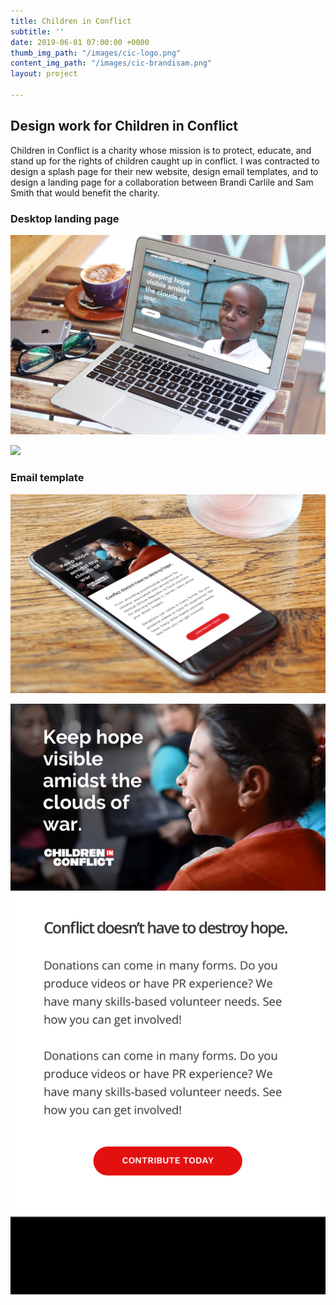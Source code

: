 ```yaml
---
title: Children in Conflict
subtitle: ''
date: 2019-06-01 07:00:00 +0000
thumb_img_path: "/images/cic-logo.png"
content_img_path: "/images/cic-brandisam.png"
layout: project

---
```

## Design work for Children in Conflict

Children in Conflict is a charity whose mission is to protect, educate, and stand up for the rights of children caught up in conflict. I was contracted to design a splash page for their new website, design email templates, and to design a landing page for a collaboration between Brandi Carlile and Sam Smith that would benefit the charity.

### Desktop landing page

![](/images/cic-laptop.png)

![](/images/cic-full.png)

### Email template

![](/images/cic-email.png)

![](/images/cic-email-template.png)